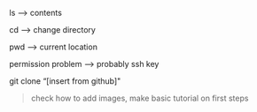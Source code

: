 ls —> contents

cd —> change directory

pwd —> current location

permission problem —> probably ssh key

git clone “[insert from github]"

>check how to add images, make basic tutorial on first steps
